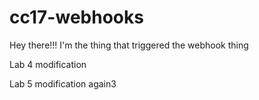 # cc17-webhooks

Hey there!!! I'm the thing that triggered the webhook thing

Lab 4 modification

Lab 5 modification again3
